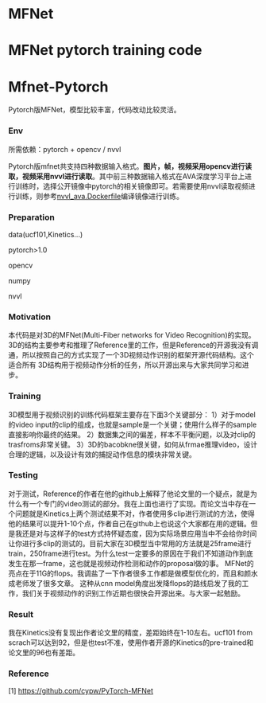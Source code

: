 # MFNet

MFNet pytorch training code 
=======
# Mfnet-Pytorch

Pytorch版MFNet，模型比较丰富，代码改动比较灵活。

### Env

所需依赖：pytorch + opencv / nvvl

Pytorch版mfnet共支持四种数据输入格式。**图片，帧，视频采用opencv进行读取，视频采用nvvl进行读取**。其中前三种数据输入格式在AVA深度学习平台上进行训练时，选择公开镜像中pytorch的相关镜像即可。若需要使用nvvl读取视频进行训练，则参考[nvvl_ava.Dockerfile](nvvl_ava.Dockerfile)编译镜像进行训练。 



### Preparation

data(ucf101,Kinetics...)

pytorch>1.0

opencv

numpy

nvvl


### Motivation

本代码是对3D的MFNet(Multi-Fiber networks for Video Recognition)的实现。
3D的结构主要参考和推理了Reference里的工作，但是Reference的开源我没有调通，所以按照自己的方式实现了一个3D视频动作识别的框架开源代码结构。这个适合所有
3D结构用于视频动作分析的任务，所以开源出来与大家共同学习和进步。

### Training

3D模型用于视频识别的训练代码框架主要存在下面3个关键部分：
1）对于model的video input的clip的组成，也就是sample是一个关键；使用什么样子的sample直接影响你最终的结果。
2）数据集之间的偏差，样本不平衡问题，以及对clip的trasfroms非常关键。
3）3D的bacobkne很关键，如何从frmae推理video，设计合理的逻辑，以及设计有效的捕捉动作信息的模块非常关键。


### Testing

对于测试，Reference的作者在他的github上解释了他论文里的一个疑点，就是为什么有一个专门的video测试的部分。我在上面也进行了实现。而论文当中存在一个问题就是Kinetics上两个测试结果不对，作者使用多clip进行测试的方法，使得他的结果可以提升1-10个点，作者自己在github上也说这个大家都在用的逻辑。但是我还是对与这样子的test方式持怀疑态度，因为实际场景应用当中不会给你时间让你进行多clip的测试的。目前大家在3D模型当中常用的方法就是25frame进行train，250frame进行test。为什么test一定要多的原因在于我们不知道动作到底发生在那一frame，这也就是视频动作检测和动作的proposal做的事。
MFNet的亮点在于11G的flops。我调盐了一下作者很多工作都是做模型优化的，而且和颜水成老师发了很多文章。
这种从cnn model角度出发降flops的路线启发了我的工作，我们关于视频动作的识别工作近期也很快会开源出来。与大家一起勉励。


### Result

我在Kinetics没有复现出作者论文里的精度，差距始终在1-10左右。ucf101 from scrach可以达到92，但是也test不准，使用作者开源的Kinetics的pre-trained和论文里的96也有差距。

### Reference

[1] https://github.com/cypw/PyTorch-MFNet
